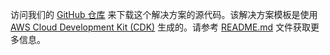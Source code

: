 访问我们的 [GitHub 仓库][source] 来下载这个解决方案的源代码。该解决方案模板是使用 [AWS Cloud Development Kit (CDK)][cdk] 生成的。请参考 [README.md][readme] 文件获取更多信息。

[source]: https://github.com/aws-solutions/centralized-logging-with-opensearch
[cdk]: http://aws.amazon.com/cdk/
[readme]: https://github.com/aws-solutions/centralized-logging-with-opensearch/blob/main/README.md
